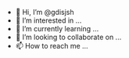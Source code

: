 - 👋 Hi, I’m @gdisjsh
- 👀 I’m interested in ...
- 🌱 I’m currently learning ...
- 💞️ I’m looking to collaborate on ...
- 📫 How to reach me ...

<!---
gdisjsh/gdisjsh is a ✨ special ✨ repository because its `README.md` (this file) appears on your GitHub profile.
You can click the Preview link to take a look at your changes.
--->
